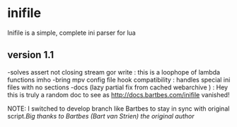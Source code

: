 # inifile
Inifile is a simple, complete ini parser for lua

version 1.1 
------------

-solves assert not closing stream gor write : this is a loophope of lambda functions imho 
-bring mpv config file hook compatibility   : handles special ini files with no sections
-docs (lazy partial fix from cached webarchive ) : Hey this is truly a random doc to see as http://docs.bartbes.com/inifile vanished!

NOTE: I switched to develop branch like Bartbes to stay in sync with original script.*Big thanks to Bartbes (Bart van Strien) the original author*

